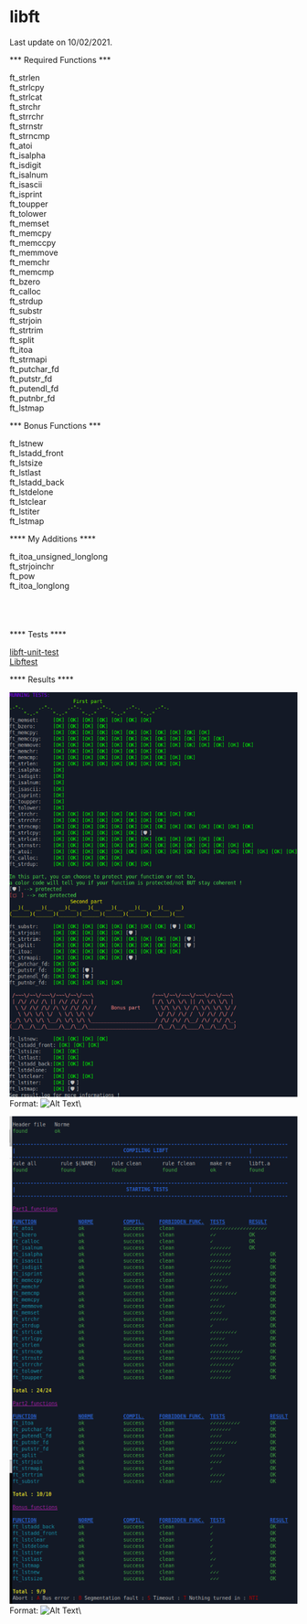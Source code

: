 # libft

Last update on 10/02/2021.

*** Required Functions ***

ft_strlen\
ft_strlcpy\
ft_strlcat\
ft_strchr\
ft_strrchr\
ft_strnstr\
ft_strncmp\
ft_atoi\
ft_isalpha\
ft_isdigit\
ft_isalnum\
ft_isascii\
ft_isprint\
ft_toupper\
ft_tolower\
ft_memset\
ft_memcpy\
ft_memccpy\
ft_memmove\
ft_memchr\
ft_memcmp\
ft_bzero\
ft_calloc\
ft_strdup\
ft_substr\
ft_strjoin\
ft_strtrim\
ft_split\
ft_itoa\
ft_strmapi\
ft_putchar_fd\
ft_putstr_fd\
ft_putendl_fd\
ft_putnbr_fd\
ft_lstmap

*** Bonus Functions ***

ft_lstnew\
ft_lstadd_front\
ft_lstsize\
ft_lstlast\
ft_lstadd_back\
ft_lstdelone\
ft_lstclear\
ft_lstiter\
ft_lstmap

**** My Additions ****

ft_itoa_unsigned_longlong\
ft_strjoinchr\
ft_pow\
ft_itoa_longlong\
\
\
\
\
**** Tests ****

[libft-unit-test](https://github.com/alelievr/libft-unit-test)\
[Libftest](https://github.com/jtoty/Libftest)

**** Results ****

![GitHub Logo](/images/alelievr_libft-unit-test.png)\
Format: ![Alt Text](url)\

![GitHub Logo](/images/jtoty_libftest.png)\
Format: ![Alt Text](url)\

